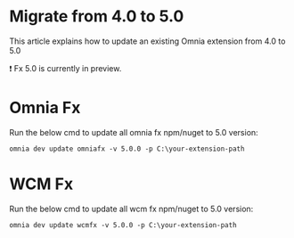 # Migrate from 4.0 to 5.0

This article explains how to update an existing Omnia extension from 4.0 to 5.0

:exclamation: Fx 5.0 is currently in preview.

# Omnia Fx 

Run the below cmd to update all omnia fx npm/nuget to 5.0 version:

```
omnia dev update omniafx -v 5.0.0 -p C:\your-extension-path
```

# WCM Fx

Run the below cmd to update all wcm fx npm/nuget to 5.0 version:

```
omnia dev update wcmfx -v 5.0.0 -p C:\your-extension-path
```